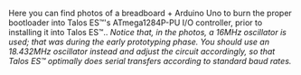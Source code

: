 Here you can find photos of a breadboard + Arduino Uno to burn the proper bootloader into Talos ES™'s ATmega1284P-PU I/O controller, prior to installing it into Talos ES™.. <i>Notice that, in the photos, a 16MHz oscillator is used; that was during the early prototyping phase. You should use an 18.432MHz oscillator instead and adjust the circuit accordingly, so that Talos ES™ optimally does serial transfers according to standard baud rates.</i>
